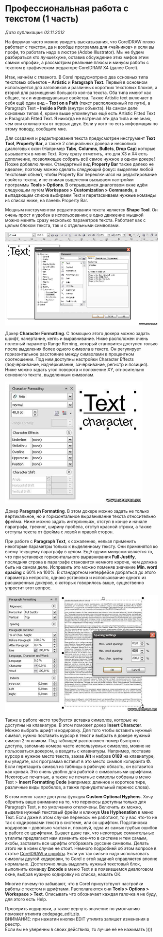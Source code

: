 # Профессиональная работа с текстом (1 часть)

_Дата публикации: 02.11.2012_

На форумах часто можно увидеть высказывания, что CorelDRAW плохо работает с текстом, да и вообще программа для «чайников» и если вы профи, то работать надо в люстре (Adobe Illustrator). Мы не будем разбираться кто лучше/хуже, оставив обсуждение этих мифов этим самым «профи», а рассмотрим реальные плюсы и минусы работы с текстом в графическом редакторе CorelDRAW X4 (далее Corel).  

Итак, начнём с главного. В Corel предусмотрено два основных типа текстовых объектов – **Artistic** и **Paragraph Text**. Первый в основном используется для заголовков и различных коротких текстовых блоков, а второй для размещения большого кол-ва текста. Оба типа имеют как общие, так и индивидуальные свойства. Также Artistic text включает в себя ещё один вид – **Text on a Path** (текст расположенный по пути), а Paragraph Text – **Inside a Path** (внутри объекта). На самом деле основных типов 4, кроме выше упомянутых ещё есть Artistic Fitted Text и Paragraph Fitted Text. Я никогда не встречал эти два типа и не знаю, чем они отличаются от первых двух. Если у кого-то есть информация по этому поводу, сообщите мне.  

Для создания и редактирования текста предусмотрен инструмент **Text Tool**, **Property Bar**, а также 2 специальных докера и несколько диалоговых окон (Например **Tabs**, **Columns**, **Bullets**, **Drop Cap**) которые вызывается в меню Text. Хочу сразу отметить, что для Х3 и Х4 есть дополнение, позволяющее собрать всё самое нужное в одном докере! Позже добавлю линки. Стандартный вид **Property Bar** также далеко не идеален, поэтому можно сделать следующий фокус: выделяем любой текстовый объект, чтобы Property Bar переключился на редактирование свойств текста, и не снимая выделения вызываем настройки программы **Tools > Options**. В открывшемся диалоговом окне идём следующим путём **Workspace > Customization > Commands**, в выпадающем списке выбираем Text и перетаскиваем нужные команды из списка ниже, на панель Property Bar.  

Мощным инструментом редактирования текста является **Shape Tool**. Он очень прост и удобен в использовании; в одно движение мышкой можно менять сразу несколько параметров текста. Работает как с целым блоком текста, так и с отдельными символами.  

![Профессиональная работа с текстом (1 часть)](1.jpg)

Докер **Character Formatting**. С помощью этого докера можно задать шрифт, начертание, кегль и выравнивание. Ниже расположен очень полезный параметр Range Kerning, который становится доступен только после выделения более одного символа в тексте. Он регулирует горизонтальное расстояние между символами в процентном соотношении. Под ним доступны настройки Character Effects (подчёркивание, надчёркивание, зачёркивание, регистр и позиция). Ниже можно задать угол поворота и положение XY, относительно основного текста, выделенным символам.  

![Профессиональная работа с текстом (1 часть)](2.jpg)

Докер **Paragraph Formatting**. В этом докере можно задать не только вертикальное, но и горизонтальное выравнивание текста относительно фрейма. Ниже можно задать интерлиньяж, отступ в конце и начале параграфа, трекинг, ширину пробела, отступ красной строки, а также отступы текста от фрейма с левой и правой сторон.

При работе с **Paragraph Text**, к сожалению, нельзя применить некоторые параметры только к выделенному тексту. Они применятся ко всему текущему параграфу в целом. Ещё одним минусом является то, что при установке горизонтального выравнивания **Full Justify**, последняя строка в параграфе становится немного короче, чем должна быть на самом деле. Исправить это можно поменяв значение **Min. word spacing** с 60% на 100%. В стандартном интерфейсе добраться до этого параметра непросто, однако установка и использование одного из расширенных докеров, о которых говорилось выше, существенно упростит этот вопрос.  

![Профессиональная работа с текстом (1 часть)](3.jpg)

Также в работе часто требуется вставка символов, которые не доступны на клавиатуре. В этом поможет докер **Insert Character**. Можно выбрать шрифт и кодировку. Для того чтобы вставить нужный символ, нужно поставить курсор в текст и выбрать в докере нужный символ 2-м кликом. Под таблицей расположен номер быстрого доступа, запомнив номера часто используемых символов, можно не пользоваться докером, а вводить с клавиатуры. Например, поставив курсор в нужное место текста, зажав **Alt** и набрав **0169** на клавиатуре, вы увидите, как программа вставит в это место символ копирайта ©. Если перетащить символ из таблицы в рабочую область, он вставится как кривая. Это очень удобно для работой с символьными шрифтами. Некоторые печатные, а также не печатные символы собраны в меню Text > **Insert Formatting Code** (например: длинное и короткое тире, различные виды пробелов, а также принудительный перенос слова).

В этом меню также доступна функция **Custom Optional Hyphens**. Хочу обратить ваше внимание на то, что переносы доступны только для Paragraph Text, и по умолчанию отключены. Включить их можно, выделив нужный текстовый фрейм и кликнув **Use Hyphenation** в меню Text. Если даже в этом случае переносы не работают, то у вас что-то не так с кодировками текста в системе, или со шрифтом. Подстановка кодировок – довольно частая и, пожалуй, одна из самых грубых ошибок в работе со шрифтами. Бывает даже так, что некоторые сомнительные утилиты предлагают нам изменить кое-что в системе и тем самым, якобы, заставить все шрифты отображать русские символы. Делать этого ни в коем случае не стоит. Немного подробней об этом вопросе в статье [CorelDRAW и шрифты](../coreldraw-i-shrifty/index.md). Если уж так сильно надо использовать символы другой кодировки, то Corel с этой задачей справляется вполне нормально. Достаточно лишь выделить нужный текстовый блок, выполнить команду **Encode** в меню Text и в появившемся диалоговом окне, выбрав нужную кодировку из списка, нажать ОК.  

Многие почему-то забывают, что в Corel присутствуют настройки работы с текстом и шрифтами. Располагаются они **Tools > Options > Workspace > Text**. Описывать что обозначает каждая галочка я не буду, для этого есть Help.   

Проверить кодировки, а также вернуть значение по умолчанию поможет утилита codepage_edit.zip.   
ВНИМАНИЕ: при нажатии кнопки EDIT утилита запишет изменения в реестр.  
Если вы не уверенны в своих действиях, то лучше её не нажимать ))))
